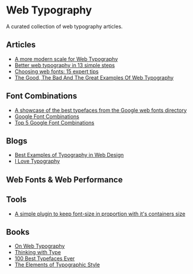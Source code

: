 Web Typography
==============

A curated collection of web typography articles.

## Articles

- [A more modern scale for Web Typography](http://typecast.com/blog/a-more-modern-scale-for-web-typography)
- [Better web typography in 13 simple steps](http://www.creativebloq.com/typography/better-web-typography-few-simple-steps-5132803)
- [Choosing web fonts: 15 expert tips](http://www.creativebloq.com/web-design/choose-web-fonts-1233034)
- [The Good, The Bad And The Great Examples Of Web Typography](http://www.smashingmagazine.com/2014/12/22/the-good-the-bad-and-the-great-examples-of-web-typography/)

## Font Combinations
- [A showcase of the best typefaces from the Google web fonts directory](http://hellohappy.org/beautiful-web-type/)
- [Google Font Combinations](http://briangardner.com/google-font-combinations/)
- [Top 5 Google Font Combinations](http://techdissected.com/web-and-computing/design/top-5-google-font-combinations/)

## Blogs

- [Best Examples of Typography in Web Design](http://www.awwwards.com/websites/typography/)
- [I Love Typography](http://ilovetypography.com/)

## Web Fonts & Web Performance

## Tools
- [A simple plugin to keep font-size in proportion with it's containers size](https://github.com/jkroso/flowtype)

## Books
- [On Web Typography](http://www.abookapart.com/products/on-web-typography)
- [Thinking with Type](http://www.thinkingwithtype.com/)
- [100 Best Typefaces Ever](http://www.myfavouritemagazines.co.uk/design-bookazines/100-best-typefaces-ever/)
- [The Elements of Typographic Style](http://www.amazon.co.uk/Elements-Typographic-Style-Robert-Bringhurst/dp/0881792063)

